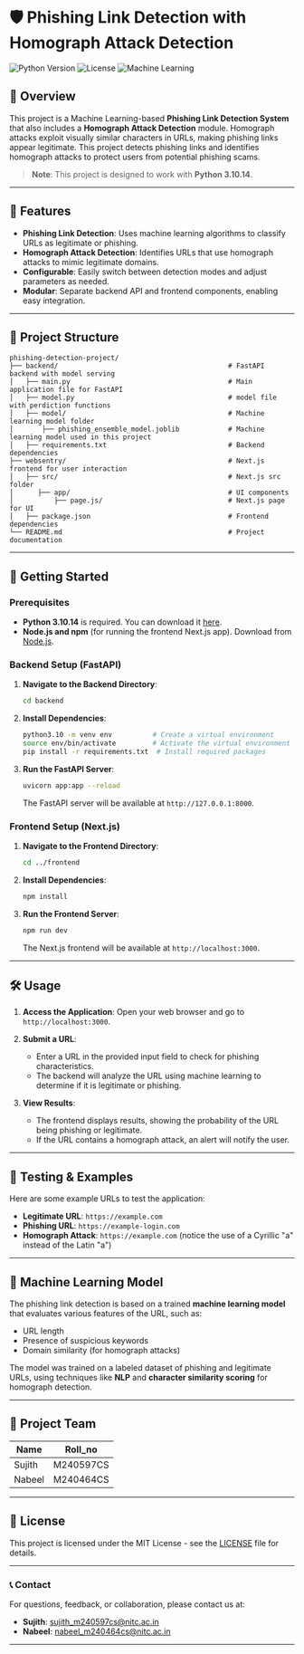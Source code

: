 # 🛡️ Phishing Link Detection with Homograph Attack Detection

![Python Version](https://img.shields.io/badge/Python-3.10.14-blue)
![License](https://img.shields.io/badge/License-MIT-green)
![Machine Learning](https://img.shields.io/badge/Machine%20Learning-Enabled-blue)

## 📜 Overview

This project is a Machine Learning-based **Phishing Link Detection System** that also includes a **Homograph Attack Detection** module. Homograph attacks exploit visually similar characters in URLs, making phishing links appear legitimate. This project detects phishing links and identifies homograph attacks to protect users from potential phishing scams.

> **Note**: This project is designed to work with **Python 3.10.14**.

---

## 🧰 Features

- **Phishing Link Detection**: Uses machine learning algorithms to classify URLs as legitimate or phishing.
- **Homograph Attack Detection**: Identifies URLs that use homograph attacks to mimic legitimate domains.
- **Configurable**: Easily switch between detection modes and adjust parameters as needed.
- **Modular**: Separate backend API and frontend components, enabling easy integration.

---

## 📂 Project Structure

```plaintext
phishing-detection-project/
├── backend/                                          # FastAPI backend with model serving
│   ├── main.py                                       # Main application file for FastAPI
│   ├── model.py                                      # model file with perdiction functions
│   ├── model/                                        # Machine learning model folder
│       ├── phishing_ensemble_model.joblib            # Machine learning model used in this project
│   ├── requirements.txt                              # Backend dependencies
├── websentry/                                        # Next.js frontend for user interaction
│   ├── src/                                          # Next.js src folder
│      ├── app/                                       # UI components
│          ├── page.js/                               # Next.js page for UI
│   ├── package.json                                  # Frontend dependencies
└── README.md                                         # Project documentation
```

---

## 🚀 Getting Started

### Prerequisites

- **Python 3.10.14** is required. You can download it [here](https://www.python.org/downloads/).
- **Node.js and npm** (for running the frontend Next.js app). Download from [Node.js](https://nodejs.org/).

### Backend Setup (FastAPI)

1. **Navigate to the Backend Directory**:
   ```bash
   cd backend
   ```

2. **Install Dependencies**:
   ```bash
   python3.10 -m venv env          # Create a virtual environment
   source env/bin/activate         # Activate the virtual environment
   pip install -r requirements.txt  # Install required packages
   ```

3. **Run the FastAPI Server**:
   ```bash
   uvicorn app:app --reload
   ```
   The FastAPI server will be available at `http://127.0.0.1:8000`.


### Frontend Setup (Next.js)

1. **Navigate to the Frontend Directory**:
   ```bash
   cd ../frontend
   ```

2. **Install Dependencies**:
   ```bash
   npm install
   ```

3. **Run the Frontend Server**:
   ```bash
   npm run dev
   ```
   The Next.js frontend will be available at `http://localhost:3000`.


---

## 🛠️ Usage

1. **Access the Application**:
   Open your web browser and go to `http://localhost:3000`.

2. **Submit a URL**:
   - Enter a URL in the provided input field to check for phishing characteristics.
   - The backend will analyze the URL using machine learning to determine if it is legitimate or phishing.

3. **View Results**:
   - The frontend displays results, showing the probability of the URL being phishing or legitimate.
   - If the URL contains a homograph attack, an alert will notify the user.


---

## 🧪 Testing & Examples

Here are some example URLs to test the application:

- **Legitimate URL**: `https://example.com`
- **Phishing URL**: `https://example-login.com`
- **Homograph Attack**: `https://exаmple.com` (notice the use of a Cyrillic "а" instead of the Latin "a")

---

## 🧠 Machine Learning Model

The phishing link detection is based on a trained **machine learning model** that evaluates various features of the URL, such as:

- URL length
- Presence of suspicious keywords
- Domain similarity (for homograph attacks)

The model was trained on a labeled dataset of phishing and legitimate URLs, using techniques like **NLP** and **character similarity scoring** for homograph detection.

---

## 👥 Project Team

| Name   | Roll_no    |
|--------|------------|
| Sujith | M240597CS  |
| Nabeel | M240464CS  |

---

## 📜 License

This project is licensed under the MIT License - see the [LICENSE](LICENSE) file for details.

---

### 📞 Contact

For questions, feedback, or collaboration, please contact us at:

- **Sujith**: sujith_m240597cs@nitc.ac.in
- **Nabeel**: nabeel_m240464cs@nitc.ac.in

---